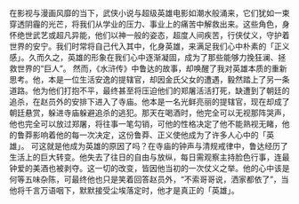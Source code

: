 在影视与漫画风靡的当下，武侠小说与超级英雄电影如潮水般涌来，它们犹如一束穿透阴霾的光芒，将我们从学业的压力、事业上的痛苦中解救出来。这些角色，身怀绝世武艺或超凡异能，他们以神一般的姿态，超度人间疾苦，行侠仗义，守护着世界的安宁。我们时常将自己代入其中，化身英雄，来满足我们心中朴素的「正义感」。久而久之，英雄的形象在我们心中逐渐凝固，成为了那些能够力挽狂澜、拯救世界的“巨人”。
然而，《水浒传》中鲁达的故事，却唤醒了我对英雄本质的重新思考。他，本是一位生活安逸的提辖官，却因金氏父女的遭遇，毅然踏上了另一条道路。他为他们打抱不平，最终甚至将压迫他们的郑屠活活打死，缺遭到了朝廷的追杀，在赵员外的安排下进入了寺庙。他本是一名光鲜亮丽的提辖官，现在却成了朝廷悬赏，躲进寺庙躲避追杀的逃犯。那天在喝酒时，他完全可以无视那阵哭声，他也完全可以放过郑屠，将往事一笔勾销，可他的性格决定了他不能熟视无睹，他的鲁莽影响着他的每一次决定，这份鲁莽、正义使他成为了许多人心中的「英雄」。
可这就是他成为英雄的原因了吗？在寺庙的钟声与清规戒律中，鲁达经历了生活上的巨大转变。他失去了往日的自由与放纵，每日需观察主持脸色行事，连最钟爱的美酒也被剥夺。这一切的改变，皆因他当初的一次仗义之举。他的心中该是何等五味杂陈，可最终他也只是笑着回答赵员外，“不索哥哥说，洒家都依了”，当他将千言万语咽下，默默接受尘埃落定时，他才是真正的「英雄」。